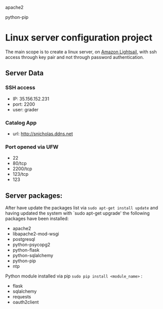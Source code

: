 apache2

python-pip

# Linux server configuration project

The main scope is to create a linux server, on [Amazon Lightsail](lightsail.aws.amazon.com), with ssh access through key pair and not through password authentication.

## Server Data
### SSH access
* IP: 35.156.152.231
* port: 2200
* user: grader

### Catalog App
* url: http://snicholas.ddns.net
### Port opened via UFW
* 22
* 80/tcp
* 2200/tcp
* 123/tcp
* 123

## Server packages:
After have update the packages list via `sudo apt-get install update` and having updated the system with `sudo apt-get upgrade' the following packages have been installed:
* apache2 
* libapache2-mod-wsgi
* postgresql
* python-psycopg2
* python-flask
* python-sqlalchemy
* python-pip
* ntp

Python module installed via pip `sudo pip install <module_name>` :

* flask
* sqlalchemy
* requests
* oauth2client
